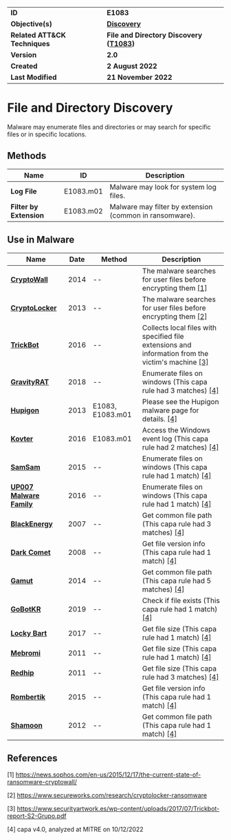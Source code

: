 <table>
<tr>
<td><b>ID</b></td>
<td><b>E1083</b></td>
</tr>
<tr>
<td><b>Objective(s)</b></td>
<td><b><a href="../discovery">Discovery</a></b></td>
</tr>
<tr>
<td><b>Related ATT&CK Techniques</b></td>
<td><b>File and Directory Discovery (<a href="https://attack.mitre.org/techniques/T1083/">T1083</a>)</b></td>
</tr>
<tr>
<td><b>Version</b></td>
<td><b>2.0</b></td>
</tr>
<tr>
<td><b>Created</b></td>
<td><b>2 August 2022</b></td>
</tr>
<tr>
<td><b>Last Modified</b></td>
<td><b>21 November 2022</b></td>
</tr>
</table>


# File and Directory Discovery

Malware may enumerate files and directories or may search for specific files or in specific locations.

## Methods

|Name|ID|Description|
|---|---|---|
|**Log File**|E1083.m01|Malware may look for system log files.|
|**Filter by Extension**|E1083.m02|Malware may filter by extension (common in ransomware).|

## Use in Malware

|Name|Date|Method|Description|
|---|---|---|---|
|[**CryptoWall**](../xample-malware/cryptowall.md)|2014|--|The malware searches for user files before encrypting them [[1]](#1)|
|[**CryptoLocker**](../xample-malware/cryptolocker.md)|2013|--|The malware searches for user files before encrypting them [[2]](#2)|
|[**TrickBot**](../xample-malware/trickbot.md)|2016|--|Collects local files with specified file extensions and information from the victim's machine [[3]](#3)|
|[**GravityRAT**](../xample-malware/gravity-rat.md)|2018|--|Enumerate files on windows (This capa rule had 3 matches) [[4]](#4)|
|[**Hupigon**](../xample-malware/hupigon.md)|2013|E1083, E1083.m01|Please see the Hupigon malware page for details. [[4]](#4)|
|[**Kovter**](../xample-malware/kovter.md)|2016|E1083.m01|Access the Windows event log (This capa rule had 2 matches) [[4]](#4)|
|[**SamSam**](../xample-malware/samsam.md)|2015|--|Enumerate files on windows (This capa rule had 1 match) [[4]](#4)|
|[**UP007 Malware Family**](../xample-malware/up007.md)|2016|--|Enumerate files on windows (This capa rule had 1 match) [[4]](#4)|
|[**BlackEnergy**](../xample-malware/blackenergy.md)|2007|--|Get common file path (This capa rule had 3 matches) [[4]](#4)|
|[**Dark Comet**](../xample-malware/dark-comet.md)|2008|--|Get file version info (This capa rule had 1 match) [[4]](#4)|
|[**Gamut**](../xample-malware/gamut.md)|2014|--|Get common file path (This capa rule had 5 matches) [[4]](#4)|
|[**GoBotKR**](../xample-malware/gobotkr.md)|2019|--|Check if file exists (This capa rule had 1 match) [[4]](#4)|
|[**Locky Bart**](../xample-malware/locky-bart.md)|2017|--|Get file size (This capa rule had 1 match) [[4]](#4)|
|[**Mebromi**](../xample-malware/mebromi.md)|2011|--|Get file size (This capa rule had 1 match) [[4]](#4)|
|[**Redhip**](../xample-malware/rebhip.md)|2011|--|Get file size (This capa rule had 3 matches) [[4]](#4)|
|[**Rombertik**](../xample-malware/rombertik.md)|2015|--|Get file version info (This capa rule had 1 match) [[4]](#4)|
|[**Shamoon**](../xample-malware/shamoon.md)|2012|--|Get common file path (This capa rule had 1 match) [[4]](#4)|

## References

<a name="1">[1]</a> https://news.sophos.com/en-us/2015/12/17/the-current-state-of-ransomware-cryptowall/

<a name="2">[2]</a> https://www.secureworks.com/research/cryptolocker-ransomware

<a name="3">[3]</a> https://www.securityartwork.es/wp-content/uploads/2017/07/Trickbot-report-S2-Grupo.pdf

<a name="4">[4]</a> capa v4.0, analyzed at MITRE on 10/12/2022

